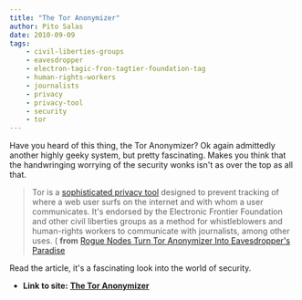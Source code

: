 ```yaml
---
title: "The Tor Anonymizer"
author: Pito Salas
date: 2010-09-09
tags:
    - civil-liberties-groups
    - eavesdropper
    - electron-tagic-fron-tagtier-foundation-tag
    - human-rights-workers
    - journalists
    - privacy
    - privacy-tool
    - security
    - tor
---
```




Have you heard of this thing, the Tor Anonymizer? Ok again admittedly another
highly geeky system, but pretty fascinating. Makes you think that the
handwringing worrying of the security wonks isn't as over the top as all that.

> Tor is a [sophisticated privacy tool](<http://tor.eff.org/overview.html.en>)
> designed to prevent tracking of where a web user surfs on the internet and
> with whom a user communicates. It's endorsed by the Electronic Frontier
> Foundation and other civil liberties groups as a method for whistleblowers
> and human-rights workers to communicate with journalists, among other uses.
> ( **from** [Rogue Nodes Turn Tor Anonymizer Into Eavesdropper's
> Paradise](<http://www.wired.com/politics/security/news/2007/09/embassy_hacks#ixzz0yhxuFjka>)

Read the article, it's a fascinating look into the world of security.


* **Link to site:** **[The Tor Anonymizer](None)**
